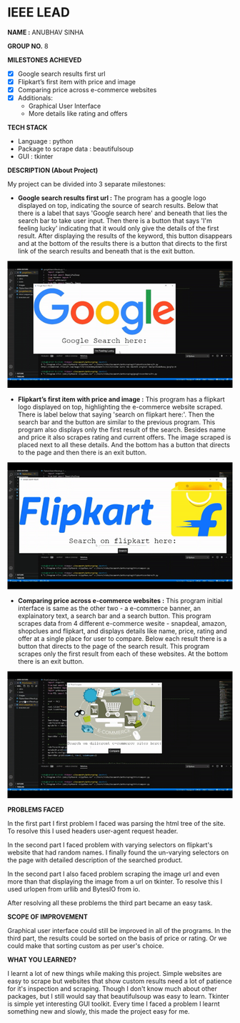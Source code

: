 # IEEE LEAD

**NAME :** ANUBHAV SINHA

**GROUP NO.** 8


**MILESTONES ACHIEVED**
* [x] Google search results first url
* [x] Flipkart’s first item with price and image
* [x] Comparing price across e-commerce websites
* [x] Additionals: 
    * Graphical User Interface
    * More details like rating and offers


**TECH STACK**
* Language : python
* Package to scrape data : beautifulsoup
* GUI : tkinter

**DESCRIPTION (About Project)**

My project can be divided into 3 separate milestones:
* **Google search results first url :** The program has a google logo displayed on top, indicating the source of search results. Below that there is a label that says 'Google search here' and beneath that lies the search bar to take user input. Then there is a button that says 'I'm feeling lucky' indicating that it would only give the details of the first result. After displaying the results of the keyword, this button disappears and at the bottom of the results there is a button that directs to the first link of the search results and beneath that is the exit button.

![Part1](./images/part1.gif)

* **Flipkart’s first item with price and image :** This program has a flipkart logo displayed on top, highlighting the e-commerce website scraped. There is label below that saying 'search on flipkart here:'. Then the search bar and the button are similar to the previous program. This program also displays only the first result of the search. Besides name and price it also scrapes rating and current offers. The image scraped is placed next to all these details. And the bottom has a button that directs to the page and then there is an exit button.

![Part2](./images/part2.gif)

* **Comparing price across e-commerce websites :** This program initial interface is same as the other two - a e-commerce banner, an explainatory text, a search bar and a search button. This program scrapes data from 4 different e-commerce wesite - snapdeal, amazon, shopclues and flipkart, and displays details like name, price, rating and offer at a single place for user to compare. Below each result there is a button that directs to the page of the search result. This program scrapes only the first result from each of these websites. At the bottom there is an exit button.

![Part3](./images/part3.gif)

**PROBLEMS FACED**

In the first part I first problem I faced was parsing the html tree of the site. To resolve this I used headers user-agent request header.

In the second part I faced problem with varying selectors on flipkart's website that had random names. I finally found the un-varying selectors on the page with detailed description of the searched product.

In the second part I also faced problem scraping the image url and even more than that displaying the image from a url on tkinter. To resolve this I used urlopen from urllib and BytesIO from io.

After resolving all these problems the third part became an easy task.

**SCOPE OF IMPROVEMENT**

Graphical user interface could still be improved in all of the programs. 
In the third part, the results could be sorted on the basis of price or rating. Or we could make that sorting custom as per user's choice.

**WHAT YOU LEARNED?**

I learnt a lot of new things while making this project. Simple websites are easy to scrape but websites that show custom results need a lot of patience for it's inspection and scraping. Though I don't know much about other packages, but I still would say that beautifulsoup was easy to learn. Tkinter is simple yet interesting GUI toolkit. Every time I faced a problem I learnt something new and slowly, this made the project easy for me.